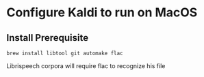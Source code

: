 # Configure Kaldi to run on MacOS

## Install Prerequisite
```
brew install libtool git automake flac

```
Librispeech corpora will require flac to recognize his file